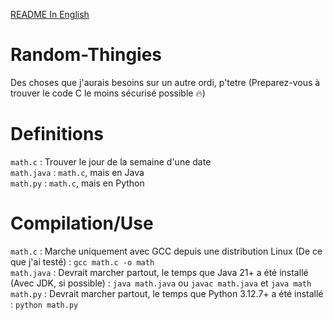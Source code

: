 [README In English](https://github.com/Unikamo/Random-Thingies/edit/main/README.md)

# Random-Thingies
Des choses que j'aurais besoins sur un autre ordi, p'tetre
(Preparez-vous à trouver le code C le moins sécurisé possible :fire:)

# Definitions
`math.c` : Trouver le jour de la semaine d'une date\
`math.java` : `math.c`, mais en Java\
`math.py` : `math.c`, mais en Python

# Compilation/Use
`math.c` : Marche uniquement avec GCC depuis une distribution Linux (De ce que j'ai testé) : `gcc math.c -o math`\
`math.java` : Devrait marcher partout, le temps que Java 21+ a été installé (Avec JDK, si possible) : `java math.java` ou `javac math.java` et `java math`\
`math.py` : Devrait marcher partout, le temps que Python 3.12.7+ a été installé : `python math.py`
